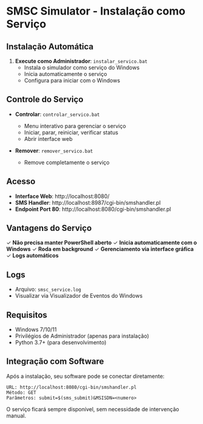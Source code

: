 # SMSC Simulator - Instalação como Serviço

## Instalação Automática

1. **Execute como Administrador**: `instalar_servico.bat`
   - Instala o simulador como serviço do Windows
   - Inicia automaticamente o serviço
   - Configura para iniciar com o Windows

## Controle do Serviço

- **Controlar**: `controlar_servico.bat`
  - Menu interativo para gerenciar o serviço
  - Iniciar, parar, reiniciar, verificar status
  - Abrir interface web

- **Remover**: `remover_servico.bat`
  - Remove completamente o serviço

## Acesso

- **Interface Web**: http://localhost:8080/
- **SMS Handler**: http://localhost:8987/cgi-bin/smshandler.pl
- **Endpoint Port 80**: http://localhost:8080/cgi-bin/smshandler.pl

## Vantagens do Serviço

✓ **Não precisa manter PowerShell aberto**
✓ **Inicia automaticamente com o Windows**
✓ **Roda em background**
✓ **Gerenciamento via interface gráfica**
✓ **Logs automáticos**

## Logs

- Arquivo: `smsc_service.log`
- Visualizar via Visualizador de Eventos do Windows

## Requisitos

- Windows 7/10/11
- Privilégios de Administrador (apenas para instalação)
- Python 3.7+ (para desenvolvimento)

## Integração com Software

Após a instalação, seu software pode se conectar diretamente:

```
URL: http://localhost:8080/cgi-bin/smshandler.pl
Método: GET
Parâmetros: submit=$(sms_submit)&MSISDN=<numero>
```

O serviço ficará sempre disponível, sem necessidade de intervenção manual.
